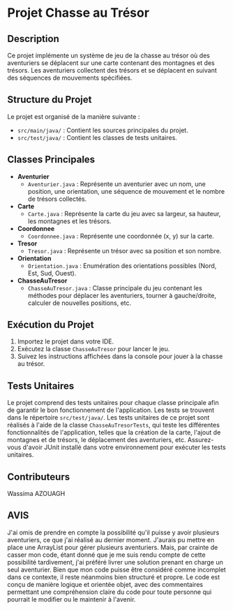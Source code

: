 # Projet Chasse au Trésor

## Description

Ce projet implémente un système de jeu de la chasse au trésor où des aventuriers se déplacent sur une carte contenant des montagnes et des trésors. Les aventuriers collectent des trésors et se déplacent en suivant des séquences de mouvements spécifiées.

## Structure du Projet

Le projet est organisé de la manière suivante :
- `src/main/java/` : Contient les sources principales du projet.
- `src/test/java/` : Contient les classes de tests unitaires.

## Classes Principales

- **Aventurier**
  - `Aventurier.java` : Représente un aventurier avec un nom, une position, une orientation, une séquence de mouvement et le nombre de trésors collectés.
- **Carte**
  - `Carte.java` : Représente la carte du jeu avec sa largeur, sa hauteur, les montagnes et les trésors.
- **Coordonnee**
  - `Coordonnee.java` : Représente une coordonnée (x, y) sur la carte.
- **Tresor**
  - `Tresor.java` : Représente un trésor avec sa position et son nombre.
- **Orientation**
  - `Orientation.java` : Enumération des orientations possibles (Nord, Est, Sud, Ouest).
- **ChasseAuTresor**
  - `ChasseAuTresor.java` : Classe principale du jeu contenant les méthodes pour déplacer les aventuriers, tourner à gauche/droite, calculer de nouvelles positions, etc.

## Exécution du Projet

1. Importez le projet dans votre IDE.
2. Exécutez la classe `ChasseAuTresor` pour lancer le jeu.
3. Suivez les instructions affichées dans la console pour jouer à la chasse au trésor.

## Tests Unitaires

Le projet comprend des tests unitaires pour chaque classe principale afin de garantir le bon fonctionnement de l'application. Les tests se trouvent dans le répertoire `src/test/java/`. Les tests unitaires de ce projet sont réalisés à l'aide de la classe `ChasseAuTresorTests`, qui teste les différentes fonctionnalités de l'application, telles que la création de la carte, l'ajout de montagnes et de trésors, le déplacement des aventuriers, etc. Assurez-vous d'avoir JUnit installé dans votre environnement pour exécuter les tests unitaires.

## Contributeurs

Wassima AZOUAGH

## AVIS

J'ai omis de prendre en compte la possibilité qu'il puisse y avoir plusieurs aventuriers, ce que j'ai réalisé au dernier moment. J'aurais pu mettre en place une ArrayList pour gérer plusieurs aventuriers. Mais, par crainte de casser mon code, étant donné que je me suis rendu compte de cette possibilité tardivement, j'ai préféré livrer une solution prenant en charge un seul aventurier. Bien que mon code puisse être considéré comme incomplet dans ce contexte, il reste néanmoins bien structuré et propre. Le code est conçu de manière logique et orientée objet, avec des commentaires permettant une compréhension claire du code pour toute personne qui pourrait le modifier ou le maintenir à l'avenir.

